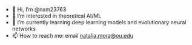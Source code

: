 - 👋 Hi, I’m @nxm23763
- 👀 I’m interested in theoretical AI/ML
- 🌱 I’m currently learning deep learning models and evolutionary neural networks
- 📫 How to reach me: email natalia.mora@ou.edu

<!---
nxm23763/nxm23763 is a ✨ special ✨ repository because its `README.md` (this file) appears on your GitHub profile.
You can click the Preview link to take a look at your changes.
--->
